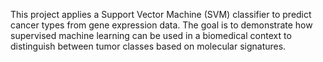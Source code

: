 This project applies a Support Vector Machine (SVM) classifier to predict cancer types from gene expression data. 
The goal is to demonstrate how supervised machine learning can be used in a biomedical context to distinguish between 
tumor classes based on molecular signatures.
